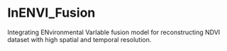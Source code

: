# InENVI_Fusion
Integrating ENvironmental VarIable fusion model for reconstructing NDVI dataset with high spatial and temporal resolution.
